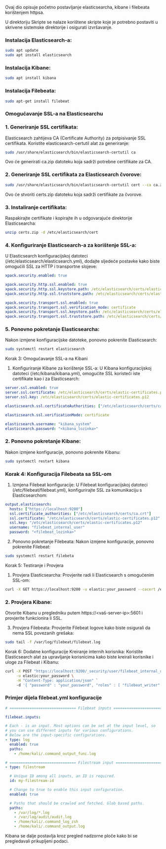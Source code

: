 Ovaj dio opisuje početno postavljanje elasticsearcha, kibane i filebeata korištenjem httpsa.

U direktoriju Skripte se nalaze korištene skripte koje je potrebno postaviti u skrivene sistemske direktorije i osigurati izvršavanje.


### Instalacija Elasticsearch-a:
```bash
sudo apt update
sudo apt install elasticsearch
```

### Instalacija Kibane:

```bash
sudo apt install kibana
```

### Instalacija Filebeata:
```bash
sudo apt-get install filebeat
```

### Omogućavanje SSL-a na Elasticsearchu
### 1. Generiranje SSL certifikata:
Elasticsearch zahtijeva CA (Certificate Authority) za potpisivanje SSL certifikata. Koristite elasticsearch-certutil alat za generiranje:

```bash
sudo /usr/share/elasticsearch/bin/elasticsearch-certutil ca
```
Ovo će generirati ca.zip datoteku koja sadrži potrebne certifikate za CA.

### 2. Generiranje SSL certifikata za Elasticsearch čvorove:

```bash
sudo /usr/share/elasticsearch/bin/elasticsearch-certutil cert --ca ca.zip
````
Ovo će stvoriti certs.zip datoteku koja sadrži certifikate za čvorove.

### 3. Instaliranje certifikata:
Raspakirajte certifikate i kopirajte ih u odgovarajuće direktorije Elasticsearcha:

```bash
unzip certs.zip -d /etc/elasticsearch/cert
```

### 4. Konfiguriranje Elasticsearch-a za korištenje SSL-a:
U Elasticsearch konfiguracijskoj datoteci (/etc/elasticsearch/elasticsearch.yml), dodajte sljedeće postavke kako biste omogućili SSL za HTTP i transportne slojeve:

```yaml
xpack.security.enabled: true

xpack.security.http.ssl.enabled: true
xpack.security.http.ssl.keystore.path: /etc/elasticsearch/certs/elastic-certificates.p12
xpack.security.http.ssl.truststore.path: /etc/elasticsearch/certs/elastic-certificates.p12

xpack.security.transport.ssl.enabled: true
xpack.security.transport.ssl.verification_mode: certificate
xpack.security.transport.ssl.keystore.path: /etc/elasticsearch/certs/elastic-certificates.p12
xpack.security.transport.ssl.truststore.path: /etc/elasticsearch/certs/elastic-certificates.p12
````

### 5. Ponovno pokretanje Elasticsearcha:
Nakon izmjene konfiguracijske datoteke, ponovno pokrenite Elasticsearch:

```bash
sudo systemctl restart elasticsearch
````
Korak 3: Omogućavanje SSL-a na Kibani
1. Konfiguriranje Kibane za korištenje SSL-a:
U Kibana konfiguracijskoj datoteci (/etc/kibana/kibana.yml), omogućite SSL koristeći iste certifikate kao i za Elasticsearch:

```yaml
server.ssl.enabled: true
server.ssl.certificate: /etc/elasticsearch/certs/elastic-certificates.p12
server.ssl.key: /etc/elasticsearch/certs/elastic-certificates.p12

elasticsearch.ssl.certificateAuthorities: ["/etc/elasticsearch/certs/ca.crt"]

elasticsearch.ssl.verificationMode: certificate

elasticsearch.username: "kibana_system"
elasticsearch.password: "<kibana_lozinka>"
```

### 2. Ponovno pokretanje Kibane:
Nakon izmjene konfiguracije, ponovno pokrenite Kibanu:

```bash
sudo systemctl restart kibana
```
### Korak 4: Konfiguracija Filebeata sa SSL-om
1. Izmjena Filebeat konfiguracije:
U Filebeat konfiguracijskoj datoteci (/etc/filebeat/filebeat.yml), konfigurirajte SSL za komunikaciju s Elasticsearchom:

```yaml
output.elasticsearch:
  hosts: ["https://localhost:9200"]
  ssl.certificate_authorities: ["/etc/elasticsearch/certs/ca.crt"]
  ssl.certificate: "/etc/elasticsearch/certs/elastic-certificates.p12"
  ssl.key: "/etc/elasticsearch/certs/elastic-certificates.p12"
  username: "filebeat_internal_user"
  password: "<filebeat_lozinka>"
````

2. Ponovno pokretanje Filebeata:
Nakon izmjene konfiguracije, ponovno pokrenite Filebeat:

```bash
sudo systemctl restart filebeta
````

Korak 5: Testiranje i Provjera
1. Provjera Elasticsearcha:
Provjerite radi li Elasticsearch s omogućenim SSL-om:

```bash
curl -X GET https://localhost:9200 -u elastic:your_password --cacert /etc/elasticsearch/certs/ca.crt
```

### 2. Provjera Kibane:
Otvorite Kibanu u pregledniku putem https://<vaš-server-ip>:5601 i provjerite funkcionira li SSL.

3. Provjera Filebeata:
Provjerite Filebeat logove kako biste osigurali da nema SSL povezanih grešaka:

```bash
sudo tail -f /var/log/filebeat/filebeat.log
```

Korak 6: Dodatne konfiguracije
Kreiranje internih korisnika:
Koristite Elasticsearch alat za upravljanje korisnicima kako biste kreirali korisnike i uloge za Filebeat i Kibanu:

```bash
curl -X POST "https://localhost:9200/_security/user/filebeat_internal_user" \
     -u elastic:your_password \
     -H "Content-Type: application/json" `
     -d '{ "password" : "your_password", "roles" : [ "filebeat_writer" ] }'
```

### Primjer dijela filebeat.yml konfiguracije 

```yaml
# ============================== Filebeat inputs ===============================

filebeat.inputs:

# Each - is an input. Most options can be set at the input level, so
# you can use different inputs for various configurations.
# Below are the input-specific configurations.
- type: log
  enabled: true
  paths:
    - /home/kali/.command_output_func.log

# ============================== Filestream input ==============================
- type: filestream

  # Unique ID among all inputs, an ID is required.
  id: my-filestream-id

  # Change to true to enable this input configuration.
  enabled: true

  # Paths that should be crawled and fetched. Glob based paths.
  paths:
    - /var/log/*.log
    - /var/log/audit/audit.log
    - /home/kali/.command_log_zsh
    - /home/kali/.command_output.log
```

Kibana se dalje postavlja kroz pregled nadzorne ploče kako bi se pregledavali prikupljeni podaci.